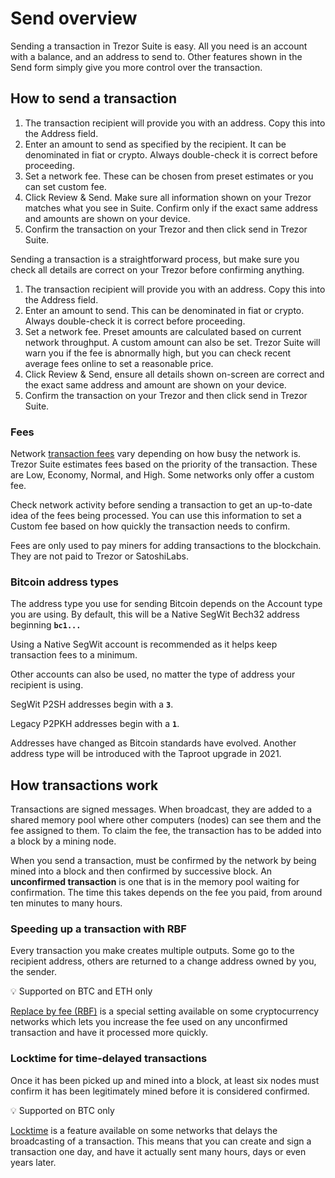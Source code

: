 # Send overview

Sending a transaction in Trezor Suite is easy. All you need is an account with a balance, and an address to send to. Other features shown in the Send form simply give you more control over the transaction.

## How to send a transaction

1. The transaction recipient will provide you with an address. Copy this into the Address field.
2. Enter an amount to send as specified by the recipient. It can be denominated in fiat or crypto. Always double-check it is correct before proceeding.
3. Set a network fee. These can be chosen from preset estimates or you can set custom fee.
4. Click Review & Send. Make sure all information shown on your Trezor matches what you see in Suite. Confirm only if the exact same address and amounts are shown on your device.
5. Confirm the transaction on your Trezor and then click send in Trezor Suite.

Sending a transaction is a straightforward process, but make sure you check all details are correct on your Trezor before confirming anything.  

1. The transaction recipient will provide you with an address. Copy this into the Address field.
2. Enter an amount to send. This can be denominated in fiat or crypto. Always double-check it is correct before proceeding.
3. Set a network fee. Preset amounts are calculated based on current network throughput. A custom amount can also be set. Trezor Suite will warn you if the fee is abnormally high, but you can check recent average fees online to set a reasonable price.
4. Click Review & Send, ensure all details shown on-screen are correct and the exact same address and amount are shown on your device.
5. Confirm the transaction on your Trezor and then click send in Trezor Suite.

### Fees

Network [transaction fees](transaction-fees.md) vary depending on how busy the network is. Trezor Suite estimates fees based on the priority of the transaction. These are Low, Economy, Normal, and High. Some networks only offer a custom fee.

Check network activity before sending a transaction to get an up-to-date idea of the fees being processed. You can use this information to set a Custom fee based on how quickly the transaction needs to confirm.

Fees are only used to pay miners for adding transactions to the blockchain. They are not paid to Trezor or SatoshiLabs.

### Bitcoin address types

The address type you use for sending Bitcoin depends on the Account type you are using. By default, this will be a Native SegWit Bech32 address beginning **`bc1...`**

Using a Native SegWit account is recommended as it helps keep transaction fees to a minimum.

Other accounts can also be used, no matter the type of address your recipient is using.

SegWit P2SH addresses begin with a **`3`**. 

Legacy P2PKH addresses begin with a **`1`**.

Addresses have changed as Bitcoin standards have evolved. Another address type will be introduced with the Taproot upgrade in 2021.

## How transactions work

Transactions are signed messages. When broadcast, they are added to a shared memory pool where other computers \(nodes\) can see them and the fee assigned to them. To claim the fee, the transaction has to be added into a block by a mining node.   

When you send a transaction, must be confirmed by the network by being mined into a block and then confirmed by successive block. An **unconfirmed transaction** is one that is in the memory pool waiting for confirmation. The time this takes depends on the fee you paid, from around ten minutes to many hours. 

### Speeding up a transaction with RBF

Every transaction you make creates multiple outputs. Some go to the recipient address, others are returned to a change address owned by you, the sender.

💡 Supported on BTC and ETH only

[Replace by fee \(RBF\)](rbf-replace-by-fee.md) is a special setting available on some cryptocurrency networks which lets you increase the fee used on any unconfirmed transaction and have it processed more quickly.

### Locktime for time-delayed transactions 

Once it has been picked up and mined into a block, at least six nodes must confirm it has been legitimately mined before it is considered confirmed.

💡 Supported on BTC only

[Locktime](locktime.md) is a feature available on some networks that delays the broadcasting of a transaction. This means that you can create and sign a transaction one day, and have it actually sent many hours, days or even years later.

